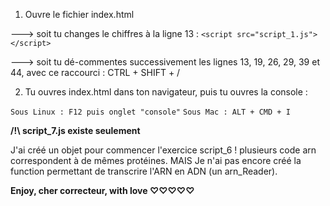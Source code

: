 1. Ouvre le fichier index.html

---> soit tu changes le chiffres à la ligne 13 : 
```<script src="script_1.js"></script>```



---> soit tu dé-commentes successivement les lignes 13, 19, 26, 29, 39 et 44, avec ce raccourci : CTRL + SHIFT + /


2. Tu ouvres index.html dans ton navigateur, puis tu ouvres la console :

```Sous Linux : F12 puis onglet "console"```
```Sous Mac : ALT + CMD + I ```





**/!\ script_7.js existe seulement**

 J'ai créé un objet pour commencer l'exercice script_6 ! plusieurs code arn correspondent à de mêmes protéines.
 MAIS
 Je n'ai pas encore créé la function permettant de transcrire l'ARN en ADN (un arn_Reader).







**Enjoy, cher correcteur, with love ♡♡♡♡♡**




